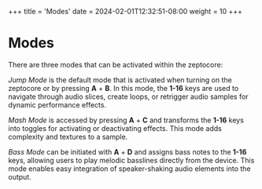 +++
title = 'Modes'
date = 2024-02-01T12:32:51-08:00
weight = 10
+++

# Modes

There are three modes that can be activated within the zeptocore:

*Jump Mode* is the default mode that is activated when turning on the zeptocore or by pressing **A** + **B**. In this mode, the **1-16** keys are used to navigate through audio slices, create loops, or retrigger audio samples for dynamic performance effects.

*Mash Mode* is accessed by pressing **A** + **C** and transforms the **1-16** keys into toggles for activating or deactivating effects. This mode adds complexity and textures to a sample.

*Bass Mode* can be initiated with **A** + **D** and assigns bass notes to the **1-16** keys, allowing users to play melodic basslines directly from the device. This mode enables easy integration of speaker-shaking audio elements into the output.